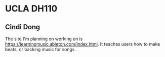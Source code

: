 # UCLA DH110
## Cindi Dong

The site I'm planning on working on is https://learningmusic.ableton.com/index.html. It teaches users how to make beats, or backing music for songs.
